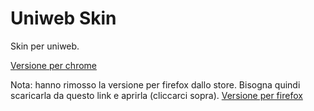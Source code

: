 # Uniweb Skin
Skin per uniweb.

[Versione per chrome](https://chrome.google.com/webstore/detail/uniweb-skin/geknnfgemiadpooaaandcnlpblkmaild)

Nota: hanno rimosso la versione per firefox dallo store. Bisogna quindi scaricarla da questo link e aprirla (cliccarci sopra).
[Versione per firefox](https://github.com/sommoMicc/sommoMicc.github.io/raw/master/uniweb_skin-latest.xpi)
